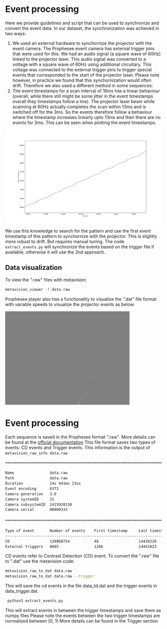 # Event processing
Here we provide guidelines and script that can be used to synchronize and convert the event data.
In our dataset, the synchronization was achieved in two ways:
1. We used an external hardware to synchornize the projector with the event camera. The Prophesee event camera has external trigger pins that were used for this.
We had an audio signal (a square wave of 60Hz) linked to the projector laser. This audio signal was converted to a voltage with a square wave of 60Hz using additional circuitary.
This voltage was connected to the external trigger pins to trigger special events that corresponded to the start of the projector laser.
Please note however, in practice we found that this synchornization would often drift.
Therefore we also used a different method in some sequences:
2. The event timestamps for a scan interval of 16ms has a linear behaviour (overall, while there still might be some jitter in the event timestamps overall they timestamps follow a line). 
The projector laser beam while scanning at 60Hz actually completes the scan within 13ms and is switched off for the 3ms.
So the events therefore follow a behaviour where the timestamp increases linearly upto 13ms and then there are no events for 3ms.
This can be seen when plotting the event timestamps.
<p align="center">
   <img src="../../videos/event_timestamps.png" height="300"/>
</p>

We use this knowledge to search for the pattern and use the first event timestamp of this pattern to synchornize with the projector.
This is slightly more robust to drift. But requires manual tuning.
The code `extract_events.py` will synchronize the events based on the trigger file if available, otherwise it will use the 2nd approach.

## Data visualization
To view the ".raw" files with metavision:
```bash
metavision_viewer -f data.raw
```
Prophesee player also has a functionality to visualize the ".dat" file format with variable speeds to visualize the projector events as below:

<p align="left">
   <img src="../../videos/book_duck.gif" height="300"/>
</p>

# Event processing
Each sequence is saved in the Prophesee format ".raw". More details can be found at the [official documentation](https://docs.prophesee.ai/stable/data_formats/file_formats/raw.html)
This file format saves two types of events: CD events and Trigger events.
This information is the output of `metavision_raw_info data.raw`
```bash
====================================================================================================

Name                data.raw
Path                data.raw
Duration            14s 441ms 23us 
Event encoding      EVT2
Camera generation   3.0
Camera systemID     21
Camera subsystemID  2415920130
Camera serial       00000333

====================================================================================================

Type of event       Number of events    First timestamp     Last timestamp      Average event rate  
----------------------------------------------------------------------------------------------------
CD                  138068754           48                  14439220            9.6 Mev/s           
External triggers   8665                1266                14441023            600 ev/s   
```
CD events refer to Contrast Detection (CD) event.
To convert the ".raw" file to ".dat" use the metavision code:
```bash
metavision_raw_to_dat data.raw
metavision_raw_to_dat data.raw --trigger
```
This will save the cd events in the file data_td.dat and the trigger events in data_trigger.dat.

```bash
 python3 extract_events.py 
```
This will extract events in between the trigger timestamps and save them as numpy files
Please note the events between the two trigger timestamps are normalized between [0, 1)
More details can be found in the Trigger section

